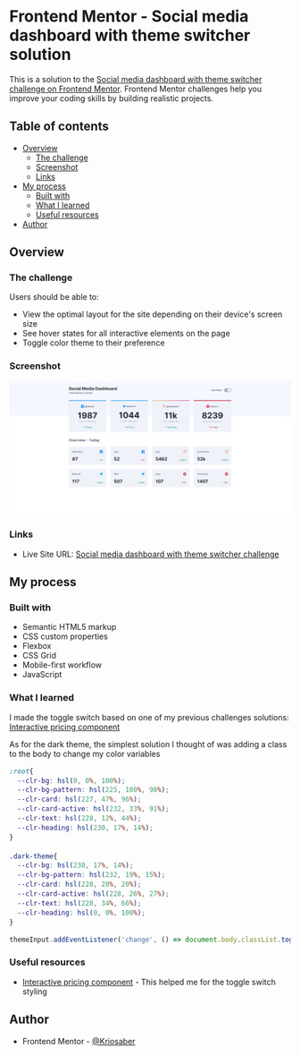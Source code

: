 # Frontend Mentor - Social media dashboard with theme switcher solution

This is a solution to the [Social media dashboard with theme switcher challenge on Frontend Mentor](https://www.frontendmentor.io/challenges/social-media-dashboard-with-theme-switcher-6oY8ozp_H). Frontend Mentor challenges help you improve your coding skills by building realistic projects. 

## Table of contents

- [Overview](#overview)
  - [The challenge](#the-challenge)
  - [Screenshot](#screenshot)
  - [Links](#links)
- [My process](#my-process)
  - [Built with](#built-with)
  - [What I learned](#what-i-learned)
  - [Useful resources](#useful-resources)
- [Author](#author)

## Overview

### The challenge

Users should be able to:

- View the optimal layout for the site depending on their device's screen size
- See hover states for all interactive elements on the page
- Toggle color theme to their preference

### Screenshot

![](./screenshot.png)

### Links

- Live Site URL: [Social media dashboard with theme switcher challenge](https://kriosaber.github.io/social-media-dashboard-with-theme-switcher-master/)

## My process

### Built with

- Semantic HTML5 markup
- CSS custom properties
- Flexbox
- CSS Grid
- Mobile-first workflow
- JavaScript

### What I learned

I made the toggle switch based on one of my previous challenges solutions:
  [Interactive pricing component](https://kriosaber.github.io/interactive-pricing-component-main/) 

As for the dark theme, the simplest solution I thought of was adding a class to the body to change my color variables 

```css
:root{
  --clr-bg: hsl(0, 0%, 100%);
  --clr-bg-pattern: hsl(225, 100%, 98%);
  --clr-card: hsl(227, 47%, 96%);
  --clr-card-active: hsl(232, 33%, 91%);
  --clr-text: hsl(228, 12%, 44%);
  --clr-heading: hsl(230, 17%, 14%);
}

.dark-theme{
  --clr-bg: hsl(230, 17%, 14%);
  --clr-bg-pattern: hsl(232, 19%, 15%);
  --clr-card: hsl(228, 28%, 20%);
  --clr-card-active: hsl(228, 26%, 27%);
  --clr-text: hsl(228, 34%, 66%);
  --clr-heading: hsl(0, 0%, 100%);
}
```
```js
themeInput.addEventListener('change', () => document.body.classList.toggle('dark-theme'));
```

### Useful resources

- [Interactive pricing component](https://kriosaber.github.io/interactive-pricing-component-main/) - This helped me for the toggle switch styling

## Author

- Frontend Mentor - [@Kriosaber](https://www.frontendmentor.io/profile/Kriosaber)